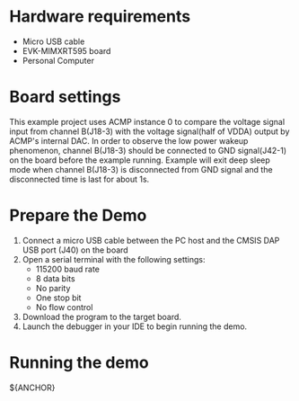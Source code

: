 Hardware requirements
=====================
- Micro USB cable
- EVK-MIMXRT595 board
- Personal Computer

Board settings
==============
This example project uses ACMP instance 0 to compare the voltage signal input from channel B(J18-3)
with the voltage signal(half of VDDA) output by ACMP's internal DAC. In order to observe the low
power wakeup phenomenon, channel B(J18-3) should be connected to GND signal(J42-1) on the board before
the example running. Example will exit deep sleep mode when channel B(J18-3) is disconnected from GND signal
and the disconnected time is last for about 1s.

Prepare the Demo
================
1.  Connect a micro USB cable between the PC host and the CMSIS DAP USB port (J40) on the board
2.  Open a serial terminal with the following settings:
    - 115200 baud rate
    - 8 data bits
    - No parity
    - One stop bit
    - No flow control
3.  Download the program to the target board.
4.  Launch the debugger in your IDE to begin running the demo.

Running the demo
================
${ANCHOR}
